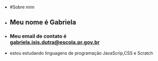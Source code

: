 - #Sobre mim 
- ## Meu nome é Gabriela
- ### Meu email de contato é [gabriela.isis.dutra@escola.pr.gov.br](gabriela.isis.dutra@escola.pr.gov.br)
- estou estudando linguagens de programação JavaScrip,CSS e Scratch


<!---
Isisbr/Isisbr is a ✨ special ✨ repository because its `README.md` (this file) appears on your GitHub profile.
You can click the Preview link to take a look at your changes.
--->
